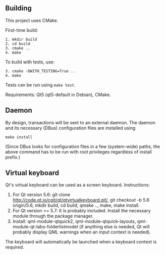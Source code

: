 Building
--------

This project uses CMake.

First-time build:

```
1. mkdir build
2. cd build
3. cmake ..
4. make
```

To build with tests, use:

```
3. cmake -DWITH_TESTING=True ..
4. make
```

Tests can be run using `make test`.

Requirements: Qt5 (qt5-default in Debian), CMake.

Daemon
------

By design, transactions will be sent to an external daemon. The daemon and its
necessary (DBus) configuration files are installed using

```
make install
```

(Since DBus looks for configuration files in a few (system-wide) paths, the above command
has to be run with root privileges regardless of install prefix.)

Virtual keyboard
----------------

Qt's virtual keyboard can be used as a screen keyboard. Instructions:

1. For Qt version 5.6: git clone http://code.qt.io/cgit/qt/qtvirtualkeyboard.git/, git checkout -b 5.6 origin/5.6, mkdir build, cd build, qmake .., make, make install.
2. For Qt version >= 5.7: It is probably included. Install the necessary module through the package manager.
3. Install: qml-module-qtquick2, qml-module-qtquick-layouts, qml-module-qt-labs-folderlistmodel (if anything else is needed, Qt will probably display QML warnings when an input context is needed).

The keyboard will automatically be launched when a keyboard context is required.

